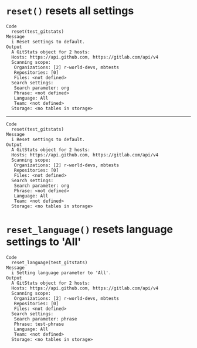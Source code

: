 # `reset()` resets all settings

    Code
      reset(test_gitstats)
    Message
      i Reset settings to default.
    Output
      A GitStats object for 2 hosts: 
      Hosts: https://api.github.com, https://gitlab.com/api/v4
      Scanning scope: 
       Organizations: [2] r-world-devs, mbtests
       Repositories: [0] 
       Files: <not defined>
      Search settings: 
       Search parameter: org
       Phrase: <not defined>
       Language: All
       Team: <not defined>
      Storage: <no tables in storage>

---

    Code
      reset(test_gitstats)
    Message
      i Reset settings to default.
    Output
      A GitStats object for 2 hosts: 
      Hosts: https://api.github.com, https://gitlab.com/api/v4
      Scanning scope: 
       Organizations: [2] r-world-devs, mbtests
       Repositories: [0] 
       Files: <not defined>
      Search settings: 
       Search parameter: org
       Phrase: <not defined>
       Language: All
       Team: <not defined>
      Storage: <no tables in storage>

# `reset_language()` resets language settings to 'All'

    Code
      reset_language(test_gitstats)
    Message
      i Setting language parameter to 'All'.
    Output
      A GitStats object for 2 hosts: 
      Hosts: https://api.github.com, https://gitlab.com/api/v4
      Scanning scope: 
       Organizations: [2] r-world-devs, mbtests
       Repositories: [0] 
       Files: <not defined>
      Search settings: 
       Search parameter: phrase
       Phrase: test-phrase
       Language: All
       Team: <not defined>
      Storage: <no tables in storage>

